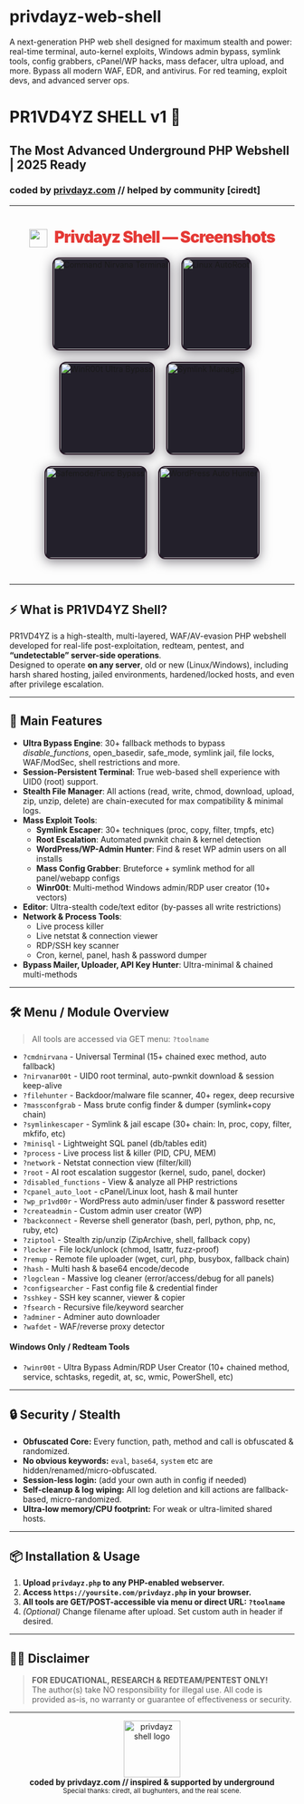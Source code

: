 # privdayz-web-shell
A next-generation PHP web shell designed for maximum stealth and power: real-time terminal, auto-kernel exploits, Windows admin bypass, symlink tools, config grabbers, cPanel/WP hacks, mass defacer, ultra upload, and more. Bypass all modern WAF, EDR, and antivirus. For red teaming, exploit devs, and advanced server ops. 
# PR1VD4YZ SHELL v1 🚨
## The Most Advanced Underground PHP Webshell | 2025 Ready
### coded by [privdayz.com](https://privdayz.com) // helped by community [ciredt]

---

<!-- Privdayz Shell: Screenshots Gallery -->
<h2 align="center" style="color:#e53935; font-size:2em; font-weight:900; margin:38px 0 18px 0; letter-spacing:-1px;">
  <img src="https://privdayz.com/favicon.ico" width="32" style="vertical-align:middle;margin-right:8px;">
  Privdayz Shell — Screenshots
</h2>

<div align="center">
  <style>
    .pdz-minigallery { display: flex; flex-wrap: wrap; gap: 20px; justify-content: center; margin:18px auto 44px auto; }
    .pdz-minigallery-item { 
      display: block; border-radius:12px; overflow:hidden; box-shadow:0 4px 20px #1a13208e;
      border: 2.2px solid #221221; transition:.14s; background: #181521; max-width:270px;
    }
    .pdz-minigallery-item:hover { border-color:#e53935; box-shadow:0 2px 26px #e5393577, 0 1px 7px #ff397229; }
    .pdz-minigallery-img { display:block; width:100%; height:160px; object-fit:cover; background:#23202b; }
    @media (max-width: 900px){ .pdz-minigallery-img { height:110px; } }
    @media (max-width: 650px){
      .pdz-minigallery { gap:11px; }
      .pdz-minigallery-item { max-width:98vw; }
    }
  </style>
  <div class="pdz-minigallery">
    <a class="pdz-minigallery-item" href="https://privdayz.com/wp-content/uploads/privdayz-command-nirvana.jpg" target="_blank" title="Command Nirvana Terminal">
      <img class="pdz-minigallery-img" src="https://privdayz.com/wp-content/uploads/privdayz-command-nirvana.jpg" alt="Command Nirvana Terminal">
    </a>
    <a class="pdz-minigallery-item" href="https://privdayz.com/wp-content/uploads/privdayz-autoroot.jpg" target="_blank" title="Linux AutoRoot">
      <img class="pdz-minigallery-img" src="https://privdayz.com/wp-content/uploads/privdayz-autoroot.jpg" alt="Linux AutoRoot">
    </a>
    <a class="pdz-minigallery-item" href="https://privdayz.com/wp-content/uploads/winr00t.jpg" target="_blank" title="WinR00t Ultra Bypass">
      <img class="pdz-minigallery-img" src="https://privdayz.com/wp-content/uploads/winr00t.jpg" alt="WinR00t Ultra Bypass">
    </a>
    <a class="pdz-minigallery-item" href="https://privdayz.com/wp-content/uploads/privdayz-symlink.jpg" target="_blank" title="Symlink Manager">
      <img class="pdz-minigallery-img" src="https://privdayz.com/wp-content/uploads/privdayz-symlink.jpg" alt="Symlink Manager">
    </a>
    <a class="pdz-minigallery-item" href="https://privdayz.com/wp-content/uploads/privdayz-safemod.jpg" target="_blank" title="Safemode/Func Bypass">
      <img class="pdz-minigallery-img" src="https://privdayz.com/wp-content/uploads/privdayz-safemod.jpg" alt="Safemode/Func Bypass">
    </a>
    <a class="pdz-minigallery-item" href="https://privdayz.com/wp-content/uploads/privdayz-wp.jpg" target="_blank" title="WordPress Auto Hunter">
      <img class="pdz-minigallery-img" src="https://privdayz.com/wp-content/uploads/privdayz-wp.jpg" alt="WordPress Auto Hunter">
    </a>
  </div>
</div>


---

## ⚡ What is PR1VD4YZ Shell?
PR1VD4YZ is a high-stealth, multi-layered, WAF/AV-evasion PHP webshell developed for real-life post-exploitation, redteam, pentest, and **“undetectable” server-side operations**.  
Designed to operate **on any server**, old or new (Linux/Windows), including harsh shared hosting, jailed environments, hardened/locked hosts, and even after privilege escalation.

---

## 🚀 Main Features

- **Ultra Bypass Engine**: 30+ fallback methods to bypass *disable_functions*, open_basedir, safe_mode, symlink jail, file locks, WAF/ModSec, shell restrictions and more.
- **Session-Persistent Terminal**: True web-based shell experience with UID0 (root) support. 
- **Stealth File Manager**: All actions (read, write, chmod, download, upload, zip, unzip, delete) are chain-executed for max compatibility & minimal logs.
- **Mass Exploit Tools**:  
  - **Symlink Escaper**: 30+ techniques (proc, copy, filter, tmpfs, etc)  
  - **Root Escalation**: Automated pwnkit chain & kernel detection
  - **WordPress/WP-Admin Hunter**: Find & reset WP admin users on all installs
  - **Mass Config Grabber**: Bruteforce + symlink method for all panel/webapp configs
  - **Winr00t**: Multi-method Windows admin/RDP user creator (10+ vectors)
- **Editor**: Ultra-stealth code/text editor (by-passes all write restrictions)
- **Network & Process Tools**:  
  - Live process killer  
  - Live netstat & connection viewer  
  - RDP/SSH key scanner  
  - Cron, kernel, panel, hash & password dumper
- **Bypass Mailer, Uploader, API Key Hunter**: Ultra-minimal & chained multi-methods

---

## 🛠️ Menu / Module Overview

> All tools are accessed via GET menu: `?toolname`

- `?cmdnirvana` - Universal Terminal (15+ chained exec method, auto fallback)
- `?nirvanar00t` - UID0 root terminal, auto-pwnkit download & session keep-alive
- `?filehunter` - Backdoor/malware file scanner, 40+ regex, deep recursive
- `?massconfgrab` - Mass brute config finder & dumper (symlink+copy chain)
- `?symlinkescaper` - Symlink & jail escape (30+ chain: ln, proc, copy, filter, mkfifo, etc)
- `?minisql` - Lightweight SQL panel (db/tables edit)
- `?process` - Live process list & killer (PID, CPU, MEM)
- `?network` - Netstat connection view (filter/kill)
- `?root` - AI root escalation suggestor (kernel, sudo, panel, docker)
- `?disabled_functions` - View & analyze all PHP restrictions
- `?cpanel_auto_loot` - cPanel/Linux loot, hash & mail hunter
- `?wp_pr1vd00r` - WordPress auto admin/user finder & password resetter
- `?createadmin` - Custom admin user creator (WP)
- `?backconnect` - Reverse shell generator (bash, perl, python, php, nc, ruby, etc)
- `?ziptool` - Stealth zip/unzip (ZipArchive, shell, fallback copy)
- `?locker` - File lock/unlock (chmod, lsattr, fuzz-proof)
- `?remup` - Remote file uploader (wget, curl, php, busybox, fallback chain)
- `?hash` - Multi hash & base64 encode/decode
- `?logclean` - Massive log cleaner (error/access/debug for all panels)
- `?configsearcher` - Fast config file & credential finder
- `?sshkey` - SSH key scanner, viewer & copier
- `?fsearch` - Recursive file/keyword searcher
- `?adminer` - Adminer auto downloader
- `?wafdet` - WAF/reverse proxy detector

#### **Windows Only / Redteam Tools**
- `?winr00t` - Ultra Bypass Admin/RDP User Creator (10+ chained method, service, schtasks, regedit, at, sc, wmic, PowerShell, etc)

---

## 🔒 Security / Stealth

- **Obfuscated Core:** Every function, path, method and call is obfuscated & randomized.
- **No obvious keywords:** `eval`, `base64`, `system` etc are hidden/renamed/micro-obfuscated.
- **Session-less login:** (add your own auth in config if needed)
- **Self-cleanup & log wiping:** All log deletion and kill actions are fallback-based, micro-randomized.
- **Ultra-low memory/CPU footprint:** For weak or ultra-limited shared hosts.

---

## 📦 Installation & Usage

1. **Upload `privdayz.php` to any PHP-enabled webserver.**
2. **Access `https://yoursite.com/privdayz.php` in your browser.**
3. **All tools are GET/POST-accessible via menu or direct URL: `?toolname`**
4. *(Optional)* Change filename after upload. Set custom auth in header if desired.

---

## 🏴‍☠️ Disclaimer

> **FOR EDUCATIONAL, RESEARCH & REDTEAM/PENTEST ONLY!**  
> The author(s) take NO responsibility for illegal use. All code is provided as-is, no warranty or guarantee of effectiveness or security.

---

<div align="center">
  <img src="https://cdn.privdayz.com/images/logo_v2.png" width="100" alt="privdayz shell logo">
  <br>
  <b>coded by privdayz.com // inspired & supported by underground</b><br>
  <sub>Special thanks: ciredt, all bughunters, and the real scene.</sub>
</div>
